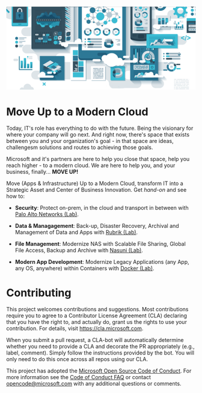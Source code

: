 
![Move Up!](Images/moveUp.png)

# Move Up to a Modern Cloud

Today, IT's role has everything to do with the future. Being the visionary for where your company will go next. And right now, there's space that exists between you and your organization's goal - in that space are ideas, challengesm solutions and routes to achieving those goals.

Microsoft and it's partners are here to help you close that space, help you reach higher - to a modern cloud. We are here to help you, and your business, finally... **MOVE UP!**

Move (Apps & Infrastructure) Up to a Modern Cloud, transform IT into a Strategic Asset and Center of Business Innovation. Get *hand-on* and see how to:

* **Security**: Protect on-prem, in the cloud and transport in between with [Palo Alto Networks (Lab)](Labs/PaloAlto).

* **Data & Managagement**: Back-up, Disaster Recovery, Archival and Management of Data and Apps with [Rubrik (Lab)](Labs/Rubrik).

* **File Management**: Modernize NAS with Scalable File Sharing, Global File Access, Backup and Archive with [Nasuni (Lab)](Labs/Nasuni).

* **Modern App Development**: Modernize Legacy Applications (any App, any OS, anywhere) within Containers with [Docker (Lab)](Labs/Docker).

# Contributing

This project welcomes contributions and suggestions.  Most contributions require you to agree to a
Contributor License Agreement (CLA) declaring that you have the right to, and actually do, grant us
the rights to use your contribution. For details, visit https://cla.microsoft.com.

When you submit a pull request, a CLA-bot will automatically determine whether you need to provide
a CLA and decorate the PR appropriately (e.g., label, comment). Simply follow the instructions
provided by the bot. You will only need to do this once across all repos using our CLA.

This project has adopted the [Microsoft Open Source Code of Conduct](https://opensource.microsoft.com/codeofconduct/).
For more information see the [Code of Conduct FAQ](https://opensource.microsoft.com/codeofconduct/faq/) or
contact [opencode@microsoft.com](mailto:opencode@microsoft.com) with any additional questions or comments.
